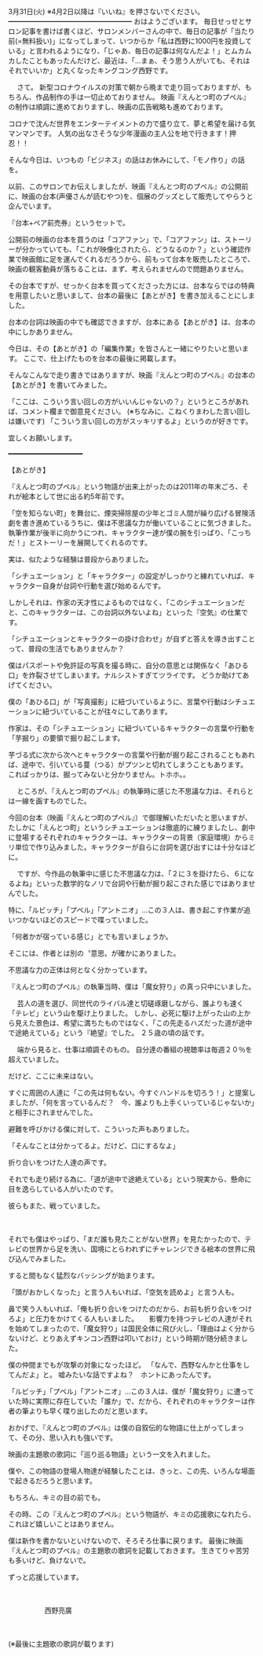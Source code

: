 3月31日(火) ※4月2日以降は『いいね』を押さないでください。
━━━━━━━━━━━━━━━━━━
おはようございます。
毎日せっせとサロン記事を書けば書くほど、サロンメンバーさんの中で、毎日の記事が「当たり前(=無料扱い)」になってしまって、いつからか「私は西野に1000円を投資している」と言われるようになり、「じゃあ、毎日の記事は何なんだよ！」とムカムカしたこともあったんだけど、最近は、「…まぁ、そう思う人がいても、それはそれでいいか」と丸くなったキングコング西野です。

　
さて。
新型コロナウイルスの対策で朝から晩まで走り回っておりますが、もちろん、作品制作の手は一切止めておりません。
映画『えんとつ町のプペル』の制作は順調に進めておりますし、映画の広告戦略も進めております。

コロナで沈んだ世界をエンターテイメントの力で盛り立て、夢と希望を届ける気マンマンです。
人気の出なさそうな少年漫画の主人公を地で行きます！押忍！！

そんな今日は、いつもの「ビジネス」の話はお休みにして、「モノ作り」の話を。

以前、このサロンでお伝えしましたが、映画『えんとつ町のプペル』の公開前に、映画の台本(声優さんが読むやつ)を、個展のグッズとして販売してやらうと企んでいます。

『台本+ペア前売券』というセットで。

公開前の映画の台本を買うのは「コアファン」で、「コアファン」は、ストーリーが分かっていても、「これが映像化されたら、どうなるのか？」という確認作業で映画館に足を運んでくれるだろうから、前もって台本を販売したところで、映画の観客動員が落ちることは、まず、考えられませんので問題ありません。

その台本ですが、せっかく台本を買ってくださった方には、台本ならではの特典を用意したいと思いまして、台本の最後に【あとがき】を書き加えることにしました。

台本の台詞は映画の中でも確認できますが、台本にある【あとがき】は、台本の中にしかありません。

今日は、その【あとがき】の「編集作業」を皆さんと一緒にやりたいと思います。
ここで、仕上げたものを台本の最後に掲載します。

そんなこんなで走り書きではありますが、映画『えんとつ町のプペル』の台本の【あとがき】を書いてみました。

「ここは、こういう言い回しの方がいいんじゃないの？」というところがあれば、コメント欄まで御意見ください。
(※ちなみに、こねくりまわした言い回しは嫌いです)
「こういう言い回しの方がスッキリするよ」というのが好きです。

宜しくお願いします。

━━━━━━━━━━━━━━━━━━

【あとがき】


『えんとつ町のプペル』という物語が出来上がったのは2011年の年末ごろ、それが絵本として世に出る約5年前です。

「空を知らない町」を舞台に、煙突掃除屋の少年とゴミ人間が繰り広げる冒険活劇を書き進めているうちに、僕は不思議な力が働いていることに気づきました。
執筆作業が後半に向かうにつれ、キャラクター達が僕の腕を引っぱり、「こっちだ！」とストーリーを展開してくれるのです。

実は、似たような経験は普段からありました。

「シチュエーション」と「キャラクター」の設定がしっかりと練れていれば、キャラクター自身が台詞や行動を選び始めるんです。

しかしそれは、作家の天才性によるものではなく、「このシチュエーションだと、このキャラクターは、この台詞以外ないよね」といった『空気』の仕業です。


「シチュエーションとキャラクターの掛け合わせ」が自ずと答えを導き出すことって、普段の生活でもありませんか？

僕はパスポートや免許証の写真を撮る時に、自分の意思とは関係なく「あひる口」を炸裂させてしまいます。ナルシストすぎてツライです。
どうか助けてあげてください。

 僕の「あひる口」が「写真撮影」に紐づいているように、言葉や行動はシチュエーションに紐づいていることが往々にしてあります。

作家は、その「シチュエーション」に紐づいているキャラクターの言葉や行動を「芋掘り」の要領で掘り起こします。

芋づる式に次から次へとキャラクターの言葉や行動が掘り起こされることもあれば、途中で、引いている蔓（つる）がプツンと切れてしまうこともあります。
こればっかりは、掘ってみないと分かりません。トホホ。。


　
ところが、『えんとつ町のプペル』の執筆時に感じた不思議な力は、それらとは一線を画すものでした。

今回の台本（映画『えんとつ町のプペル』）で御理解いただいたと思いますが、たしかに「えんとつ町」というシチュエーションは徹底的に練りましたし、劇中に登場するそれぞれのキャラクターは、キャラクターの背景（家庭環境）からミリ単位で作り込みました。キャラクターが自らに台詞を選び出すには十分なほどに。

　
ですが、今作品の執筆中に感じた不思議な力は、「２に３を掛けたら、６になるよね」といった数学的なノリで台詞や行動が掘り起こされた感じではありませんでした。

特に、「ルビッチ」「プペル」「アントニオ」…この３人は、書き起こす作業が追いつかないほどのスピードで喋っていました。

「何者かが宿っている感じ」とでも言いましょうか。

そこには、作者とは別の〝意思〟が確かにありました。



不思議な力の正体は何となく分かっています。



『えんとつ町のプペル』の執筆当時、僕は「魔女狩り」の真っ只中にいました。

　
芸人の道を選び、同世代のライバル達と切磋琢磨しながら、誰よりも速く「テレビ」という山を駆け上りました。
しかし、必死に駆け上がった山の上から見えた景色は、希望に満ちたものではなく、「この先走るハズだった道が途中で途絶えている」という『絶望』でした。
２５歳の頃の話です。

　
端から見ると、仕事は順調そのもの。
自分達の番組の視聴率は毎週２０％を超えていました。

だけど、ここに未来はない。

すぐに周囲の人達に「この先は何もない。今すぐハンドルを切ろう！」と提案しましたが、「何を言っているんだ？　今、誰よりも上手くいっているじゃないか」と相手にされませんでした。


避難を呼びかける僕に対して、こういった声もありました。



「そんなことは分かってるよ。だけど、口にするなよ」



折り合いをつけた人達の声です。

それでも走り続ける為に、「道が途中で途絶えている」という現実から、懸命に目を逸らしている人がいたのです。

彼らもまた、戦っていました。

 　

それでも僕はやっぱり、「まだ誰も見たことがない世界」を見たかったので、テレビの世界から足を洗い、国境にとらわれずにチャレンジできる絵本の世界に飛び込んでみました。

すると間もなく猛烈なバッシングが始まります。

「頭がおかしくなった」と言う人もいれば、「空気を読めよ」と言う人も。

鼻で笑う人もいれば、「俺も折り合いをつけたのだから、お前も折り合いをつけろよ」と圧力をかけてくる人もいました。
　
影響力を持つテレビの人達がそれを始めてしまったので、「魔女狩り」は国民全体に飛び火し、「理由はよく分からないけど、とりあえずキンコン西野は叩いておけ」という時期が随分続きました。

僕の仲間までもが攻撃の対象になったほど。
「なんで、西野なんかと仕事をしてんだよ」と。
嘘みたいな話ですよね？　ホントにあったんです。


「ルビッチ」「プペル」「アントニオ」…この３人は、僕が「魔女狩り」に遭っていた時に実際に存在していた「誰か」で、だから、それぞれのキャラクターは作者の筆よりも早く喋り出したのだと思います。

おかげで、『えんとつ町のプペル』は僕の自叙伝的な物語に仕上がってしまって、その分、思い入れも強いです。

映画の主題歌の歌詞に「巡り巡る物語」という一文を入れました。

僕や、この物語の登場人物達が経験したことは、きっと、この先、いろんな場面で起きるだろうと思います。

もちろん、キミの目の前でも。

その時、この『えんとつ町のプペル』という物語が、キミの応援歌になれたら、これほど嬉しいことはありません。


僕は新作を書かないといけないので、そろそろ仕事に戻ります。
最後に映画『えんとつ町のプペル』の主題歌の歌詞を記載しておきます。
生きてりゃ苦労も多いけど、負けないで。

ずっと応援しています。

　

　　　　　
西野亮廣



　

(※最後に主題歌の歌詞が載ります)
